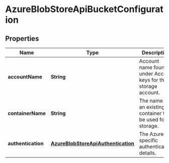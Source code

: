 
# AzureBlobStoreApiBucketConfiguration

## Properties
Name | Type | Description | Notes
------------ | ------------- | ------------- | -------------
**accountName** | **String** | Account name found under Access keys for the storage account. | 
**containerName** | **String** | The name of an existing container to be used for storage. | 
**authentication** | [**AzureBlobStoreApiAuthentication**](AzureBlobStoreApiAuthentication.md) | The Azure specific authentication details. | 



